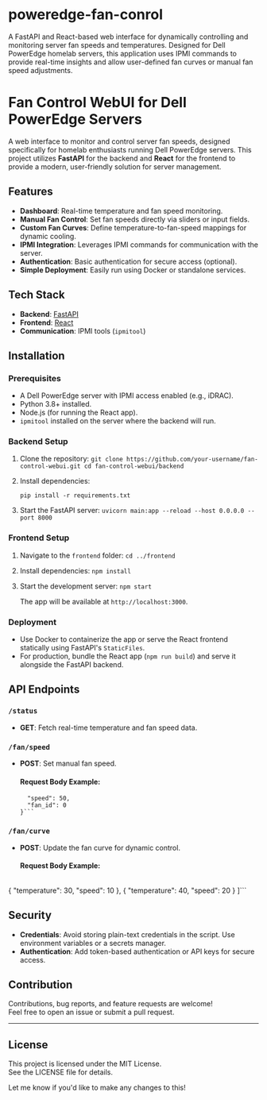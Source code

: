 # poweredge-fan-conrol
A FastAPI and React-based web interface for dynamically controlling and monitoring server fan speeds and temperatures. Designed for Dell PowerEdge homelab servers, this application uses IPMI commands to provide real-time insights and allow user-defined fan curves or manual fan speed adjustments.

# Fan Control WebUI for Dell PowerEdge Servers

A web interface to monitor and control server fan speeds, designed specifically for homelab enthusiasts running Dell PowerEdge servers. This project utilizes **FastAPI** for the backend and **React** for the frontend to provide a modern, user-friendly solution for server management.

## Features
- **Dashboard**: Real-time temperature and fan speed monitoring.
- **Manual Fan Control**: Set fan speeds directly via sliders or input fields.
- **Custom Fan Curves**: Define temperature-to-fan-speed mappings for dynamic cooling.
- **IPMI Integration**: Leverages IPMI commands for communication with the server.
- **Authentication**: Basic authentication for secure access (optional).
- **Simple Deployment**: Easily run using Docker or standalone services.

## Tech Stack
- **Backend**: [FastAPI](https://fastapi.tiangolo.com/)
- **Frontend**: [React](https://reactjs.org/)
- **Communication**: IPMI tools (`ipmitool`)

## Installation

### Prerequisites
- A Dell PowerEdge server with IPMI access enabled (e.g., iDRAC).
- Python 3.8+ installed.
- Node.js (for running the React app).
- `ipmitool` installed on the server where the backend will run.

### Backend Setup

1.  Clone the repository:
    `git clone https://github.com/your-username/fan-control-webui.git
    cd fan-control-webui/backend` 
    
2.  Install dependencies:
    
    `pip install -r requirements.txt` 
    
3.  Start the FastAPI server: 
    `uvicorn main:app --reload --host 0.0.0.0 --port 8000`
### Frontend Setup

1.  Navigate to the `frontend` folder:
    `cd ../frontend` 
    
2.  Install dependencies:
    `npm install` 
    
3.  Start the development server:
    `npm start` 
    
    The app will be available at `http://localhost:3000`.

### Deployment

-   Use Docker to containerize the app or serve the React frontend statically using FastAPI's `StaticFiles`.
-   For production, bundle the React app (`npm run build`) and serve it alongside the FastAPI backend.

## API Endpoints

### `/status`

-   **GET**: Fetch real-time temperature and fan speed data.

### `/fan/speed`

-   **POST**: Set manual fan speed.
    
    #### Request Body Example:
    ```{
      "speed": 50,
      "fan_id": 0
    }```

### `/fan/curve`

-   **POST**: Update the fan curve for dynamic control.
    
    #### Request Body Example:
    ```[
  { "temperature": 30, "speed": 10 },
  { "temperature": 40, "speed": 20 }
]```

## Security

-   **Credentials**: Avoid storing plain-text credentials in the script. Use environment variables or a secrets manager.
-   **Authentication**: Add token-based authentication or API keys for secure access.

## Contribution

Contributions, bug reports, and feature requests are welcome!  
Feel free to open an issue or submit a pull request.

----------

## License

This project is licensed under the MIT License.  
See the LICENSE file for details.

Let me know if you'd like to make any changes to this!
